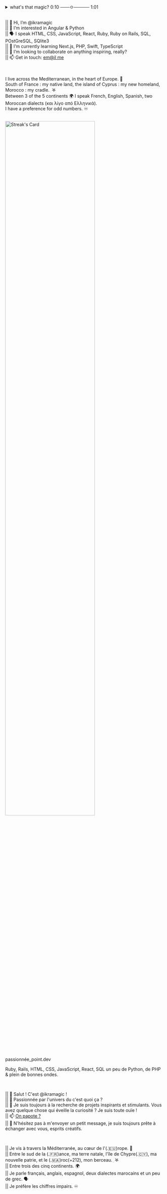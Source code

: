 <details>
<summary>what's that magic? 0:10 ───ㅇ───── 1:01 </summary>

ikramagic/ikramagic/ `README.md` ✅ (this file) is an ✨ ADHD-friendly `README.md` ✅ for y'all screen readers ✨  
`README.md` (this file) ✅ appears on my GitHub 👋 profile.  
You can 🌱 have yours too! 👀  
💞️ Enjoy the scrolling  
</details>

<br>

|| 👋 Hi, I’m @ikramagic  <br>
|| 👀 I’m interested in Angular & Python  <br>
|| 🗣 I speak HTML, CSS, JavaScript, React, Ruby, Ruby on Rails, SQL, POstGreSQL, SQlite3 <br>
|| 🌱 I’m currently learning Next.js, PHP, Swift, TypeScript <br>
|| 💞️ I’m looking to collaborate on anything inspiring, really?  <br>
|| 📫 Get in touch: [em@il me](mailto:ikrame.saadi@gmail.com)

<br>

I live across the Mediterranean, in the heart of Europe. 🌊 <br>
South of France : my native land, the island of Cyprus : my new homeland, Morocco : my cradle.  ִ ࣪𖤐 <br>
Between 3 of the 5 continents 🌍 I speak French, English, Spanish, two Moroccan dialects (και λίγο από Ελληνικά). <br>
I have a preference for odd numbers. ♾️

<br>

<div>
<a href="https://github.com/ikramagic"><img src="https://streak-stats.demolab.com?user=ikramagic&theme=hacker" alt="Streak's Card" width="75%"></a>
</div>

<br>

passionnée_point.dev  

Ruby, Rails, HTML, CSS, JavaScript, React, SQL un peu de Python, de PHP & plein de bonnes ondes.  

<br>

|| 👋 Salut ! C'est @ikramagic !  <br>
|| 👀 Passionnée par l'univers du c'est quoi ça ? <br>
|| 💞️ Je suis toujours à la recherche de projets inspirants et stimulants. Vous avez quelque chose qui éveille la curiosité ? Je suis toute ouïe !  <br>
|| 📫 [On papote ?](https://www.linkedin.com/in/ikrame-saadi/)  <br>
|| 🫶 N'hésitez pas à m'envoyer un petit message, je suis toujours prête à échanger avec vous, esprits créatifs.  

<br>

|| Je vis à travers la Méditerranée, au cœur de l'(.🇪🇺)rope. 🌊  <br>
|| Entre le sud de la (.🇫🇷)ance, ma terre natale, l'île de Chypre(.🇨🇾), ma nouvelle patrie, et le (.🇲🇦)roc(+212), mon berceau. ִ ࣪𖤐  <br>
|| Entre trois des cinq continents. 🌍  <br>
|| Je parle français, anglais, espagnol, deux dialectes marocains et un peu de grec. 🗣  <br>
|| Je préfère les chiffres impairs. ♾️ <br>
